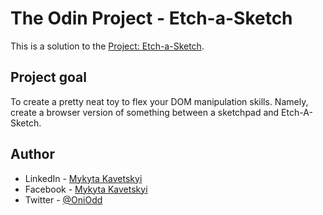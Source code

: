 # The Odin Project - Etch-a-Sketch

This is a solution to the [Project: Etch-a-Sketch](https://www.theodinproject.com/lessons/foundations-etch-a-sketch).

## Project goal

To create a pretty neat toy to flex your DOM manipulation skills. Namely, create a browser version of something between a sketchpad and Etch-A-Sketch.

## Author

- LinkedIn - [Mykyta Kavetskyi](https://www.linkedin.com/in/mykyta-kavetskyi/)
- Facebook - [Mykyta Kavetskyi](https://www.facebook.com/profile.php?id=100094490807763)
- Twitter - [@OniOdd](https://twitter.com/OniOdd)

